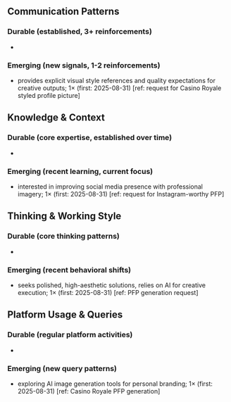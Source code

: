 ## Communication Patterns
### Durable (established, 3+ reinforcements)
- 

### Emerging (new signals, 1-2 reinforcements)
- provides explicit visual style references and quality expectations for creative outputs; 1× (first: 2025-08-31) [ref: request for Casino Royale styled profile picture]

## Knowledge & Context
### Durable (core expertise, established over time)
-

### Emerging (recent learning, current focus)
- interested in improving social media presence with professional imagery; 1× (first: 2025-08-31) [ref: request for Instagram-worthy PFP]

## Thinking & Working Style
### Durable (core thinking patterns)
-

### Emerging (recent behavioral shifts)
- seeks polished, high-aesthetic solutions, relies on AI for creative execution; 1× (first: 2025-08-31) [ref: PFP generation request]

## Platform Usage & Queries
### Durable (regular platform activities)
-

### Emerging (new query patterns)
- exploring AI image generation tools for personal branding; 1× (first: 2025-08-31) [ref: Casino Royale PFP generation]